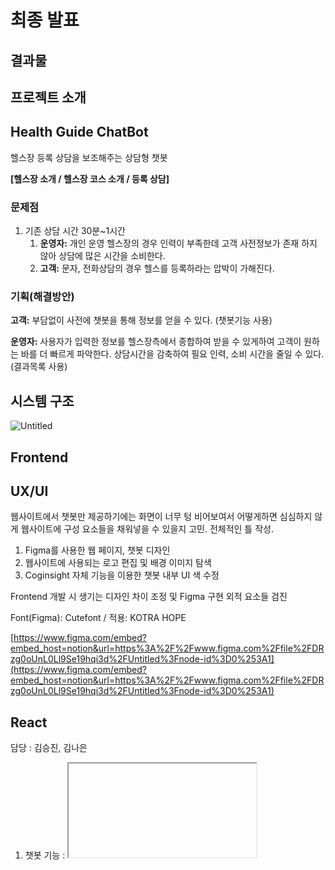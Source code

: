 # 최종 발표

## 결과물

## 프로젝트 소개

## Health Guide ChatBot

헬스장 등록 상담을 보조해주는 상담형 챗봇

**[헬스장 소개 / 헬스장 코스 소개 / 등록 상담]**

### 문제점

1. 기존 상담 시간 30분~1시간
    1. **운영자:** 개인 운영 헬스장의 경우 인력이 부족한데 고객 사전정보가 존재 하지 않아 상담에 많은 시간을 소비한다.
    2. **고객:** 문자, 전화상담의 경우 헬스를 등록하라는 압박이 가해진다.

### 기획(해결방안)

**고객:** 부담없이 사전에 챗봇을 통해 정보를 얻을 수 있다. (챗봇기능 사용)

**운영자:** 사용자가 입력한 정보를 헬스장측에서 종합하여 받을 수 있게하여 고객이 원하는 바를 더 빠르게 파악한다. 상담시간을 감축하여 필요 인력, 소비 시간을 줄일 수 있다. (결과목록 사용)

## 시스템 구조

![Untitled](%E1%84%8E%E1%85%AC%E1%84%8C%E1%85%A9%E1%86%BC%20%E1%84%87%E1%85%A1%E1%86%AF%E1%84%91%207481b/Untitled.png)

## Frontend

## UX/UI

웹사이트에서 챗봇만 제공하기에는 화면이 너무 텅 비어보여서 어떻게하면 심심하지 않게 웹사이트에 구성 요소들을 채워넣을 수 있을지 고민. 전체적인 틀 작성.

1. Figma를 사용한 웹 페이지, 챗봇 디자인
2. 웹사이트에 사용되는 로고 편집 및 배경 이미지 탐색
3. Coginsight 자체 기능을 이용한 챗봇 내부 UI 색 수정

Frontend 개발 시 생기는 디자인 차이 조정 및 Figma 구현 외적 요소들 검진

Font(Figma): Cutefont / 적용: KOTRA HOPE

[https://www.figma.com/embed?embed_host=notion&url=https%3A%2F%2Fwww.figma.com%2Ffile%2FDRzg0oUnL0Ll9Se19hqi3d%2FUntitled%3Fnode-id%3D0%253A1](https://www.figma.com/embed?embed_host=notion&url=https%3A%2F%2Fwww.figma.com%2Ffile%2FDRzg0oUnL0Ll9Se19hqi3d%2FUntitled%3Fnode-id%3D0%253A1)

## React

담당 : 김승진, 김나은

1. 챗봇 기능 : <iframe> 태그 안에 챗봇 url을 넣어 웹에서 챗봇 기능을 사용 가능하게 구현
    
    ![Untitled](%E1%84%8E%E1%85%AC%E1%84%8C%E1%85%A9%E1%86%BC%20%E1%84%87%E1%85%A1%E1%86%AF%E1%84%91%207481b/Untitled%201.png)
    

1. 결과 목록 : coginsight안의 DB(esd)데이터들을 가져오기 위해 api 호출 (axios 사용)
    - api 호출시 header에 api-key 와 domain-id를 입력했는데 오류 발생
        - mindwareworks QnA로 문제해결
    - axios로 api 호출 시 vscode console 안에서는 데이터가 호출되는데 브라우저에서는
    CORS 오류로 데이터 호출에 문제 발생
        - CORS 오류 : 서로다른 출처간의 리소스 전달 할 때 발생
        - 프록시 서버 우회로 문제 해결
        

![Untitled](%E1%84%8E%E1%85%AC%E1%84%8C%E1%85%A9%E1%86%BC%20%E1%84%87%E1%85%A1%E1%86%AF%E1%84%91%207481b/Untitled%202.png)

1. 페이지네이션
    - 결과 목록에 데이터를 호출하면 모든 데이터들이 리스트로 출력되어 글자가 밖으로 넘치는 현상이 발생하여 페이지네이션을 추가함으로써 해결

![Untitled](%E1%84%8E%E1%85%AC%E1%84%8C%E1%85%A9%E1%86%BC%20%E1%84%87%E1%85%A1%E1%86%AF%E1%84%91%207481b/Untitled%203.png)

- 페이지네이션은 디자인 하기
- UI 다듬기

## Backend

## Monitering

## ChatBot
